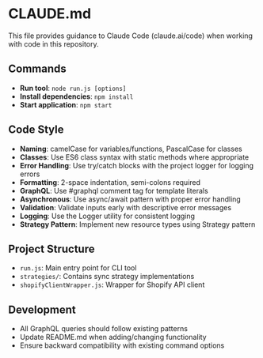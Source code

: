 # CLAUDE.md

This file provides guidance to Claude Code (claude.ai/code) when working with code in this repository.

## Commands
- **Run tool**: `node run.js [options]`
- **Install dependencies**: `npm install`
- **Start application**: `npm start`

## Code Style
- **Naming**: camelCase for variables/functions, PascalCase for classes
- **Classes**: Use ES6 class syntax with static methods where appropriate
 - **Error Handling**: Use try/catch blocks with the project logger for logging errors
- **Formatting**: 2-space indentation, semi-colons required
- **GraphQL**: Use #graphql comment tag for template literals
- **Asynchronous**: Use async/await pattern with proper error handling
- **Validation**: Validate inputs early with descriptive error messages
 - **Logging**: Use the Logger utility for consistent logging
- **Strategy Pattern**: Implement new resource types using Strategy pattern

## Project Structure
- `run.js`: Main entry point for CLI tool
- `strategies/`: Contains sync strategy implementations
- `shopifyClientWrapper.js`: Wrapper for Shopify API client

## Development
- All GraphQL queries should follow existing patterns
- Update README.md when adding/changing functionality
- Ensure backward compatibility with existing command options